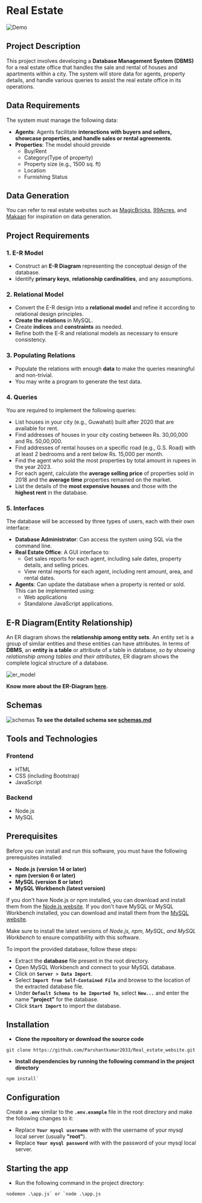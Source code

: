 # **Real Estate**

![Demo](image_and_demo/DEMO.png)

## **Project Description**
This project involves developing a **Database Management System (DBMS)** for a real estate office that handles the sale and rental of houses and apartments within a city. The system will store data for agents, property details, and handle various queries to assist the real estate office in its operations.


## **Data Requirements**
The system must manage the following data:
- **Agents**: Agents facilitate **interactions with buyers and sellers, showcase properties, and handle sales or rental agreements**.
- **Properties**: The model should provide
  - Buy/Rent
  - Category(Type of property)
  - Property size (e.g., 1500 sq. ft)
  - Location
  - Furnishing Status

## **Data Generation**
You can refer to real estate websites such as [MagicBricks](https://www.magicbricks.com), [99Acres](https://www.99acres.com), and [Makaan](https://www.makaan.com) for inspiration on data generation.

## **Project Requirements**

### **1. E-R Model**
- Construct an **E-R Diagram** representing the conceptual design of the database.
- Identify **primary keys**, **relationship cardinalities**, and any assumptions.
  
### **2. Relational Model**
- Convert the E-R design into a **relational model** and refine it according to relational design principles.
- **Create the relations** in MySQL.
- Create **indices** and **constraints** as needed.
- Refine both the E-R and relational models as necessary to ensure consistency.

### **3. Populating Relations**
- Populate the relations with enough **data** to make the queries meaningful and non-trivial.
- You may write a program to generate the test data.

### **4. Queries**
You are required to implement the following queries:
- List houses in your city (e.g., Guwahati) built after 2020 that are available for rent.
- Find addresses of houses in your city costing between Rs. 30,00,000 and Rs. 50,00,000.
- Find addresses of rental houses on a specific road (e.g., G.S. Road) with at least 2 bedrooms and a rent below Rs. 15,000 per month.
- Find the agent who sold the most properties by total amount in rupees in the year 2023.
- For each agent, calculate the **average selling price** of properties sold in 2018 and the **average time** properties remained on the market.
- List the details of the **most expensive houses** and those with the **highest rent** in the database.

### **5. Interfaces**
The database will be accessed by three types of users, each with their own interface:
- **Database Administrator**: Can access the system using SQL via the command line.
- **Real Estate Office**: A GUI interface to:
  - Get sales reports for each agent, including sale dates, property details, and selling prices.
  - View rental reports for each agent, including rent amount, area, and rental dates.
- **Agents**: Can update the database when a property is rented or sold. This can be implemented using:
  - Web applications
  - Standalone JavaScript applications.


## **E-R Diagram(Entity Relationship)**
An ER diagram shows the **relationship among entity sets**. An entity set is a group of similar
entities and these entities can have attributes. In terms of **DBMS**, an **entity is a table** or attribute
of a table in database, *so by showing relationship among tables and their attributes*, ER diagram
shows the complete logical structure of a database.

![er_model](image_and_demo/Transaction_records.png)

**Know more about the ER-Diagram [here](https://www.du.ac.in/du/uploads/departments/Operational%20Research/24042020_E-R%20Model.pdf).**

## **Schemas**
![schemas](image_and_demo/schemas.png)
**To see the detailed schema see [schemas.md](schemas.md)**

## **Tools and Technologies**

### Frontend
- HTML
- CSS (including Bootstrap)
- JavaScript

### Backend
- Node.js
- MySQL

## **Prerequisites**

Before you can install and run this software, you must have the following prerequisites installed:

- **Node.js (version 14 or later)**
- **npm (version 6 or later)**
- **MySQL (version 8 or later)**
- **MySQL Workbench (latest version)**

If you don't have Node.js or npm installed, you can download and install them from the [Node.js website](https://nodejs.org/en/). If you don't have MySQL or MySQL Workbench installed, you can download and install them from the [MySQL website](https://dev.mysql.com/downloads/). 

Make sure to install the latest versions of *Node.js, npm, MySQL, and MySQL Workbench* to ensure compatibility with this software.

To import the provided database, follow these steps:

- Extract the **database** file present in the root directory.
- Open MySQL Workbench and connect to your MySQL database.
- Click on **```Server > Data Import```**.
- Select **```Import from Self-Contained File```** and browse to the location of the extracted database file.
- Under **```Default Schema to be Imported To```**, select **```New...```** and enter the name **"project"** for the database.
- Click **```Start Import```** to import the database.

## **Installation**

- **Clone the repository or download the source code**
```
git clone https://github.com/Parshantkumar2033/Real_estate_website.git
```

- **Install dependencies by running the following command in the project directory**
```
npm install`
```

## **Configuration**

Create a **```.env```** similar to the **```.env.example```** file in the root directory and make the following changes to it:
- Replace **`Your mysql username`** with with the username of your mysql local server (usually **"root"**).
- Replace **`Your mysql password`** with with the password of your mysql local server.

## **Starting the app**

- Run the following command in the project directory:
```
nodemon .\app.js` or `node .\app.js
```
